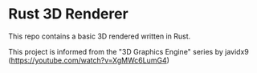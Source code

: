 # Rust 3D Renderer

This repo contains a basic 3D rendered written in Rust.

This project is informed from the "3D Graphics Engine" series by javidx9 (https://youtube.com/watch?v=XgMWc6LumG4)